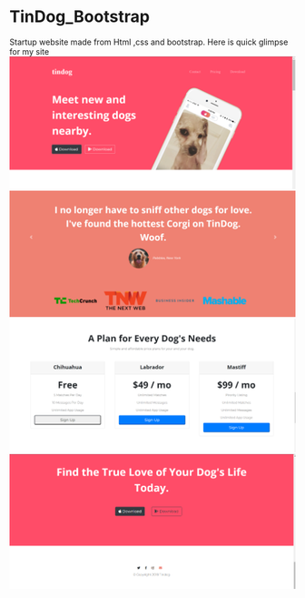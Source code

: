 # TinDog_Bootstrap
Startup website made from Html ,css and bootstrap. 
Here is quick glimpse for my site
![](https://raw.githubusercontent.com/vjainlion/images/master/Screenshot%20(73).png)
![](https://raw.githubusercontent.com/vjainlion/images/master/Screenshot%20(74).png)
![](https://raw.githubusercontent.com/vjainlion/images/master/Screenshot%20(75).png)
![](https://raw.githubusercontent.com/vjainlion/images/master/Screenshot%20(76).png)

